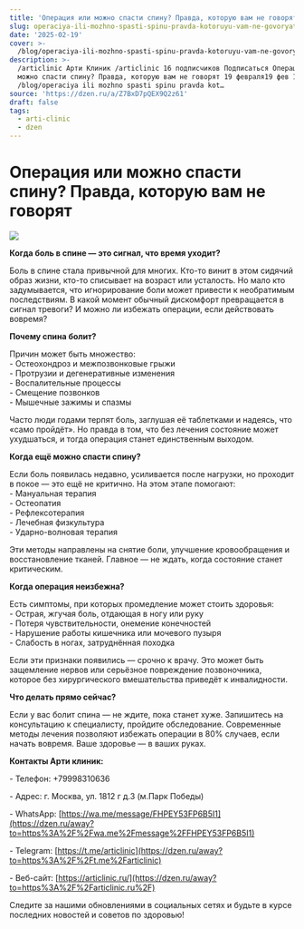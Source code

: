 ```yaml
---
title: 'Операция или можно спасти спину? Правда, которую вам не говорят'
slug: operaciya-ili-mozhno-spasti-spinu-pravda-kotoruyu-vam-ne-govoryat
date: '2025-02-19'
cover: >-
  /blog/operaciya-ili-mozhno-spasti-spinu-pravda-kotoruyu-vam-ne-govoryat/cover.jpg
description: >-
  /articlinic Арти Клиник /articlinic 16 подписчиков Подписаться Операция или
  можно спасти спину? Правда, которую вам не говорят 19 февраля19 фев 1 мин
  /blog/operaciya ili mozhno spasti spinu pravda kot…
source: 'https://dzen.ru/a/Z7BxD7pQEX9Q2z61'
draft: false
tags:
  - arti-clinic
  - dzen
---
```


# Операция или можно спасти спину? Правда, которую вам не говорят

![](/blog/operaciya-ili-mozhno-spasti-spinu-pravda-kotoruyu-vam-ne-govoryat/img-0.jpg)

**Когда боль в спине — это сигнал, что время уходит?**  
  
Боль в спине стала привычной для многих. Кто-то винит в этом сидячий образ жизни, кто-то списывает на возраст или усталость. Но мало кто задумывается, что игнорирование боли может привести к необратимым последствиям. В какой момент обычный дискомфорт превращается в сигнал тревоги? И можно ли избежать операции, если действовать вовремя?  
  
**Почему спина болит?**  
  
Причин может быть множество:  
\- Остеохондроз и межпозвонковые грыжи  
\- Протрузии и дегенеративные изменения  
\- Воспалительные процессы  
\- Смещение позвонков  
\- Мышечные зажимы и спазмы  
  
Часто люди годами терпят боль, заглушая её таблетками и надеясь, что «само пройдёт». Но правда в том, что без лечения состояние может ухудшаться, и тогда операция станет единственным выходом.  
  
**Когда ещё можно спасти спину?**  
  
Если боль появилась недавно, усиливается после нагрузки, но проходит в покое — это ещё не критично. На этом этапе помогают:  
\- Мануальная терапия  
\- Остеопатия  
\- Рефлексотерапия  
\- Лечебная физкультура  
\- Ударно-волновая терапия  
  
Эти методы направлены на снятие боли, улучшение кровообращения и восстановление тканей. Главное — не ждать, когда состояние станет критическим.  
  
**Когда операция неизбежна?**  
  
Есть симптомы, при которых промедление может стоить здоровья:  
\- Острая, жгучая боль, отдающая в ногу или руку  
\- Потеря чувствительности, онемение конечностей  
\- Нарушение работы кишечника или мочевого пузыря  
\- Слабость в ногах, затруднённая походка  
  
Если эти признаки появились — срочно к врачу. Это может быть защемление нервов или серьёзное повреждение позвоночника, которое без хирургического вмешательства приведёт к инвалидности.  
  
**Что делать прямо сейчас?**  
  
Если у вас болит спина — не ждите, пока станет хуже. Запишитесь на консультацию к специалисту, пройдите обследование. Современные методы лечения позволяют избежать операции в 80% случаев, если начать вовремя. Ваше здоровье — в ваших руках.

**Контакты Арти клиник:**

\- Телефон: +79998310636

\- Адрес: г. Москва, ул. 1812 г д.3 (м.Парк Победы)

\- WhatsApp: [https://wa.me/message/FHPEY53FP6B5I1](https://dzen.ru/away?to=https%3A%2F%2Fwa.me%2Fmessage%2FFHPEY53FP6B5I1)

\- Telegram: [https://t.me/articlinic](https://dzen.ru/away?to=https%3A%2F%2Ft.me%2Farticlinic)

\- Веб-сайт: [https://articlinic.ru/](https://dzen.ru/away?to=https%3A%2F%2Farticlinic.ru%2F)

Следите за нашими обновлениями в социальных сетях и будьте в курсе последних новостей и советов по здоровью!
